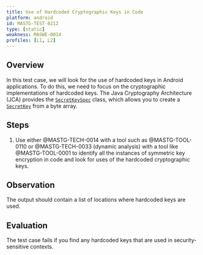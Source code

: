 ```yaml
---
title: Use of Hardcoded Cryptographic Keys in Code
platform: android
id: MASTG-TEST-0212
type: [static]
weakness: MASWE-0014
profiles: [L1, L2]
---
```


## Overview

In this test case, we will look for the use of hardcoded keys in Android applications. To do this, we need to focus on the cryptographic implementations of hardcoded keys. The Java Cryptography Architecture (JCA) provides the [`SecretKeySpec`](https://developer.android.com/reference/javax/crypto/spec/SecretKeySpec) class, which allows you to create a [`SecretKey`](https://developer.android.com/reference/javax/crypto/SecretKey) from a byte array.

## Steps

1. Use either @MASTG-TECH-0014 with a tool such as @MASTG-TOOL-0110 or @MASTG-TECH-0033 (dynamic analysis) with a tool like @MASTG-TOOL-0001 to identify all the instances of symmetric key encryption in code and look for uses of the hardcoded cryptographic keys.

## Observation

The output should contain a list of locations where hardcoded keys are used.

## Evaluation

The test case fails if you find any hardcoded keys that are used in security-sensitive contexts.
